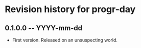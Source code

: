 # Revision history for progr-day

## 0.1.0.0 -- YYYY-mm-dd

* First version. Released on an unsuspecting world.
